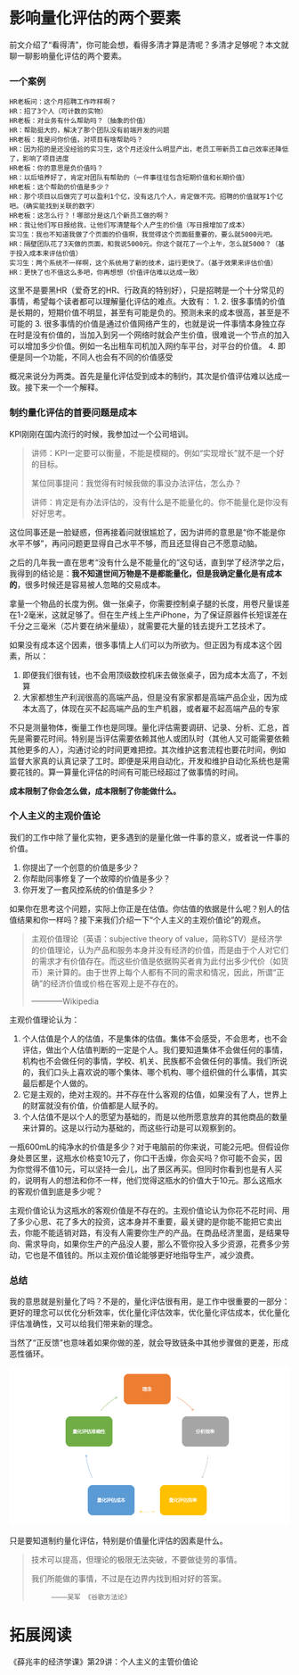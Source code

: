 # 影响量化评估的两个要素

前文介绍了“看得清”，你可能会想，看得多清才算是清呢？多清才足够呢？本文就聊一聊影响量化评估的两个要素。

### 一个案例

```
HR老板问：这个月招聘工作咋样啊？
HR：招了3个人（可计数的实物）
HR老板：对业务有什么帮助吗？（抽象的价值）
HR：帮助挺大的，解决了那个团队没有前端开发的问题
HR老板：我是问你价值，对项目有啥帮助吗？
HR：因为招的是还没经验的实习生，这个月还没什么明显产出，老员工带新员工自己效率还降低了，影响了项目进度
HR老板：你的意思是负价值吗？
HR：以后培养好了，肯定对团队有帮助的（一件事往往包含短期价值和长期价值）
HR老板：这个帮助的价值是多少？
HR：那个项目以后做完了可以盈利1个亿，没有这几个人，肯定做不完。招聘的价值就写1个亿吧。（确实能找到关联的数字）
HR老板：这怎么行？！哪部分是这几个新员工做的啊？
HR：我让他们写日报给我，让他们写清楚每个人产生的价值（写日报增加了成本）
实习生：我也不知道我做了个页面的价值啊，我觉得这个页面挺重要的，要么就5000元吧。
HR：隔壁团队花了3天做的页面，和我说5000元。你这个就花了一个上午，怎么就5000？（基于投入成本来评估价值）
实习生：两个系统不一样啊，这个系统用了新的技术，运行更快了。（基于效果来评估价值）
HR：更快了也不值这么多吧，你再想想（价值评估难以达成一致）
```

这里不是要黑HR（爱奇艺的HR、行政真的特别好），只是招聘是一个十分常见的事情，希望每个读者都可以理解量化评估的难点。大致有：
1.
2. 很多事情的价值是长期的，短期价值不明显，甚至有可能是负的。预测未来的成本很高，甚至是不可能的
3. 很多事情的价值是通过价值网络产生的，也就是说一件事情本身独立存在时是没有价值的，当加入到另一个网络时就会产生价值，很难说一个节点的加入可以增加多少价值。例如一名出租车司机加入网约车平台，对平台的价值。
4. 即便是同一个功能，不同人也会有不同的价值感受

概况来说分为两类。首先是量化评估受到成本的制约，其次是价值评估难以达成一致。接下来一个一个解释。

### 制约量化评估的首要问题是成本

KPI刚刚在国内流行的时候，我参加过一个公司培训。

>讲师：KPI一定要可以衡量，不能是模糊的。例如“实现增长”就不是一个好的目标。
>
>某位同事提问：我觉得有时候我做的事没办法评估，怎么办？
>
>讲师：肯定是有办法评估的，没有什么是不能量化的。你不能量化是你没有好好思考。

这位同事还是一脸疑惑，但再接着问就很尴尬了，因为讲师的意思是“你不能是你水平不够”，再问问题更显得自己水平不够，而且还显得自己不愿意动脑。

之后的几年我一直在思考“没有什么是不能量化的”这句话，直到学了经济学之后，我得到的结论是：**我不知道世间万物是不是都能量化，但是我确定量化是有成本的**，很多时候还是容易被人忽略的交易成本。

拿量一个物品的长度为例。做一张桌子，你需要控制桌子腿的长度，用卷尺量误差在1-2毫米，这就足够了。但在生产线上生产iPhone，为了保证原器件长短误差在千分之三毫米（芯片要在纳米量级），就需要花大量的钱去提升工艺技术了。

如果没有成本这个因素，很多事情上人们可以为所欲为。但正因为有成本这个因素，所以：
1. 即便我们很有钱，也不会用顶级数控机床去做张桌子，因为成本太高了，不划算
2. 大家都想生产利润很高的高端产品，但是没有家家都是高端产品企业，因为成本太高了，体现在买不起高端产品的生产机器，或者雇不起高端产品的专家

不只是测量物体，衡量工作也是同理。量化评估需要调研、记录、分析、汇总，首先是需要花时间。特别是当评估需要依赖其他人或团队时（其他人又可能需要依赖其他更多的人），沟通讨论的时间更难把控。其次维护这套流程也要花时间，例如监督大家真的认真记录了工时。即便是采用自动化，开发和维护自动化系统也是需要花钱的。算一算量化评估的时间有可能已经超过了做事情的时间。

**成本限制了你会怎么做，成本限制了你能做什么。**

### 个人主义的主观价值论
我们的工作中除了量化实物，更多遇到的是量化做一件事的意义，或者说一件事的价值。
1. 你提出了一个创意的价值是多少？
2. 你帮助同事修复了一个故障的价值是多少？
3. 你开发了一套风控系统的价值是多少？

如果你在思考这个问题，实际上你正是在估值。你估值的依据是什么呢？别人的估值结果和你一样吗？接下来我们介绍一下“个人主义的主观价值论”的观点。

>主观价值理论（英语：subjective theory of value，简称STV）是经济学的价值理论，认为产品和服务本身并没有经济的价值，而是由于个人对它们的需求才有价值存在。而这些价值是依据购买者肯为此付出多少代价（如货币）来计算的。由于世界上每个人都有不同的需求和情况，因此，所谓“正确”的经济价值或价格在客观上是不存在的。
>
>  ————Wikipedia

主观价值理论认为：
1. 个人估值是个人的估值，不是集体的估值。集体不会感受，不会思考，也不会评估，做出个人估值判断的一定是个人。我们要知道集体不会做任何的事情，机构也不会做任何的事情，学校、机关、民族都不会做任何的事情。我们所说的，我们口头上喜欢说的哪个集体、哪个机构、哪个组织做的什么事情，其实最后都是个人做的。
2. 它是主观的，绝对主观的。并不存在什么客观的估值，如果没有了人，世界上的财富就没有价值，价值都是人赋予的。
3. 个人估值不是以个人的愿望为基础的，而是以他所愿意放弃的其他商品的数量来计算的。这是以行动为基础的，而这些行动是可以观察到的。

一瓶600mL的纯净水的价值是多少？对于电脑前的你来说，可能2元吧。但假设你身处景区里，这瓶水价格变10元了，你口干舌燥，你会买吗？你可能不会买，因为你觉得不值10元，可以坚持一会儿，出了景区再买。但同时你看到也是有人买的，说明有人的想法和你不一样，他们觉得这瓶水的价值大于10元。那么这瓶水的客观价值到底是多少呢？

主观价值论认为这瓶水的客观价值是不存在的。主观价值论认为你花不花时间、用了多少心思、花了多大的投资，这本身并不重要，最关键的是你能不能把它卖出去，你能不能适销对路，有没有人需要你生产的产品。在商品经济里面，是结果导向、需求导向，如果你生产的产品没人要，那么不管你投入多少资源，花费多少劳动，它也是不值钱的。所以主观价值论能够更好地指导生产，减少浪费。

### 总结
我的意思就是别量化了吗？不是的，量化评估很有用，是工作中很重要的一部分：更好的理念可以优化分析效率，优化量化评估效率，优化量化评估成本，优化量化评估准确性，又可以给我们带来新的理念。

当然了“正反馈”也意味着如果你做的差，就会导致链条中其他步骤做的更差，形成恶性循环。

![量化评估](images/evaluating-cycle.png)

只是要知道制约量化评估，特别是价值量化评估的因素是什么。

>技术可以提高，但理论的极限无法突破，不要做徒劳的事情。
>
>我们所能做的事情，不过是在边界内找到相对好的答案。
>
>          ————吴军 《谷歌方法论》

拓展阅读
===
《薛兆丰的经济学课》第29讲：个人主义的主管价值论
